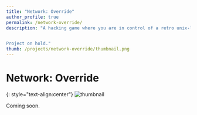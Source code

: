 ```yaml
---
title: "Network: Override"
author_profile: true
permalink: /network-override/
description: "A hacking game where you are in control of a retro unix-like system, but with all the action hackers are portrayed with in movies.


Project on hold."
thumb: /projects/network-override/thumbnail.png
---
```


# Network: Override

{: style="text-align:center"}
![thumbnail](/projects/network-override/thumbnail.png)

Coming soon.

